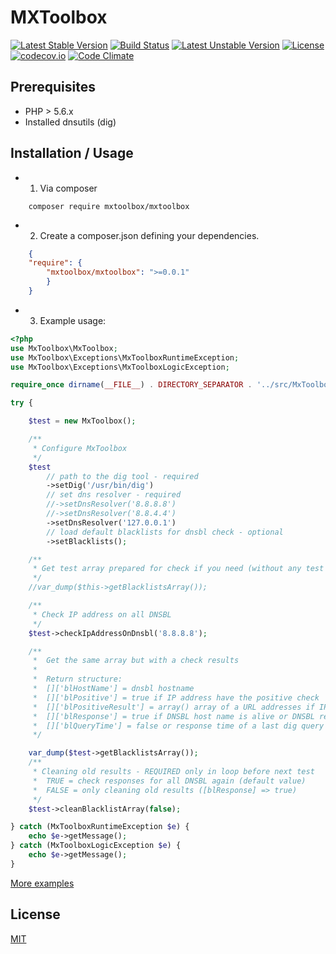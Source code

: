 # MXToolbox

[![Latest Stable Version](https://poser.pugx.org/mxtoolbox/mxtoolbox/v/stable)](https://github.com/heximcz/mxtoolbox/releases)
[![Build Status](https://travis-ci.org/heximcz/mxtoolbox.svg?branch=master)](https://travis-ci.org/heximcz/mxtoolbox)
[![Latest Unstable Version](https://poser.pugx.org/mxtoolbox/mxtoolbox/v/unstable)](https://github.com/heximcz/mxtoolbox)
[![License](https://poser.pugx.org/mxtoolbox/mxtoolbox/license)](https://github.com/heximcz/mxtoolbox/blob/master/LICENSE.md)
[![codecov.io](https://codecov.io/github/heximcz/mxtoolbox/coverage.svg?branch=master)](https://codecov.io/github/heximcz/mxtoolbox?branch=master)
[![Code Climate](https://codeclimate.com/github/heximcz/mxtoolbox/badges/gpa.svg)](https://codeclimate.com/github/heximcz/mxtoolbox)

## Prerequisites

- PHP > 5.6.x
- Installed dnsutils (dig)

## Installation / Usage

- 1. Via composer
    
```
    composer require mxtoolbox/mxtoolbox    
```

- 2. Create a composer.json defining your dependencies.

```json
    {
    "require": {
        "mxtoolbox/mxtoolbox": ">=0.0.1"
        }
    }
```

- 3. Example usage:

``` php
<?php
use MxToolbox\MxToolbox;
use MxToolbox\Exceptions\MxToolboxRuntimeException;
use MxToolbox\Exceptions\MxToolboxLogicException;

require_once dirname(__FILE__) . DIRECTORY_SEPARATOR . '../src/MxToolbox/autoload.php';

try {

    $test = new MxToolbox();

    /**
     * Configure MxToolbox
     */
    $test
        // path to the dig tool - required
        ->setDig('/usr/bin/dig')
        // set dns resolver - required
        //->setDnsResolver('8.8.8.8')
        //->setDnsResolver('8.8.4.4')
        ->setDnsResolver('127.0.0.1')
        // load default blacklists for dnsbl check - optional
        ->setBlacklists();

    /**
     * Get test array prepared for check if you need (without any test results)
     */
    //var_dump($this->getBlacklistsArray());

    /**
     * Check IP address on all DNSBL
     */
    $test->checkIpAddressOnDnsbl('8.8.8.8');

    /**
     *  Get the same array but with a check results
     *
     *  Return structure:
     *  []['blHostName'] = dnsbl hostname
     *  []['blPositive'] = true if IP address have the positive check
     *  []['blPositiveResult'] = array() array of a URL addresses if IP address have the positive check
     *  []['blResponse'] = true if DNSBL host name is alive or DNSBL responded during the test
     *  []['blQueryTime'] = false or response time of a last dig query
     */

    var_dump($test->getBlacklistsArray());
    /**
     * Cleaning old results - REQUIRED only in loop before next test
     *  TRUE = check responses for all DNSBL again (default value)
     *  FALSE = only cleaning old results ([blResponse] => true)
     */
    $test->cleanBlacklistArray(false);

} catch (MxToolboxRuntimeException $e) {
    echo $e->getMessage();
} catch (MxToolboxLogicException $e) {
    echo $e->getMessage();
}
```

[More examples](https://github.com/heximcz/mxtoolbox/tree/master/examples)

## License

[MIT](https://github.com/heximcz/mxtoolbox/blob/master/LICENSE.md)

